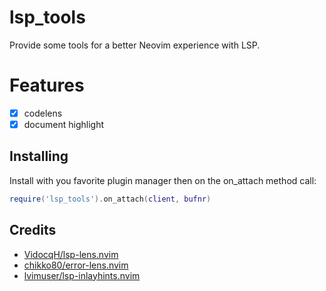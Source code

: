 # lsp_tools

Provide some tools for a better Neovim experience with LSP.

# Features

- [x] codelens
- [x] document highlight

## Installing

Install with you favorite plugin manager then on the on_attach method call:

```lua
require('lsp_tools').on_attach(client, bufnr)
```

## Credits

- [VidocqH/lsp-lens.nvim](https://github.com/VidocqH/lsp-lens.nvim)
- [chikko80/error-lens.nvim](https://github.com/chikko80/error-lens.nvim)
- [lvimuser/lsp-inlayhints.nvim](https://github.com/lvimuser/lsp-inlayhints.nvim)
